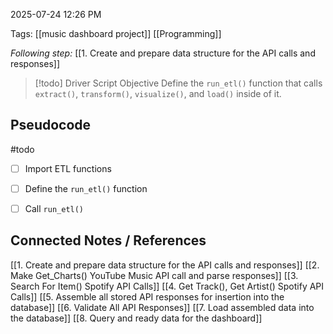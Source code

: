 2025-07-24 12:26 PM

Tags: [[music dashboard project]] [[Programming]]

*Following step:* [[1. Create and prepare data structure for the API calls and responses]]

> [!todo] Driver Script Objective
> Define the `run_etl()` function that calls `extract()`, `transform()`, `visualize()`, and `load()` inside of it. 


## Pseudocode
#todo 
- [ ] Import ETL functions
- [ ] Define the `run_etl()` function
- [ ] Call `run_etl()`






## Connected Notes / References
[[1. Create and prepare data structure for the API calls and responses]]
[[2. Make Get_Charts() YouTube Music API call and parse responses]]
[[3. Search For Item() Spotify API Calls]]
[[4. Get Track(), Get Artist() Spotify API Calls]]
[[5. Assemble all stored API responses for insertion into the database]]
[[6. Validate All API Responses]]
[[7. Load assembled data into the database]]
[[8. Query and ready data for the dashboard]]
